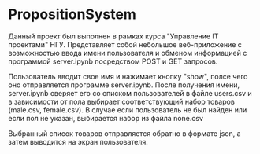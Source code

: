 # PropositionSystem
Данный проект был выполнен в рамках курса "Управление IT проектами" НГУ.
Представляет собой небольшое веб-приложение с возможностью ввода имени пользователя и обменом информацией с программой server.ipynb
посредством POST и GET запросов.

Пользователь вводит свое имя и нажимает кнопку "show", полсе чего оно отправляется программе server.ipynb.
После получения имени, server.ipynb сверяет его со списком пользователей в файле users.csv и в зависимости от пола выбирает
соответствующий набор товаров (male.csv, female.csv). В случае если пользователь не был найден или если пол не указан, выбирается набор
из файла none.csv

Выбранный список товаров отправляется обратно в формате json, а затем выводится на экран пользователя.


